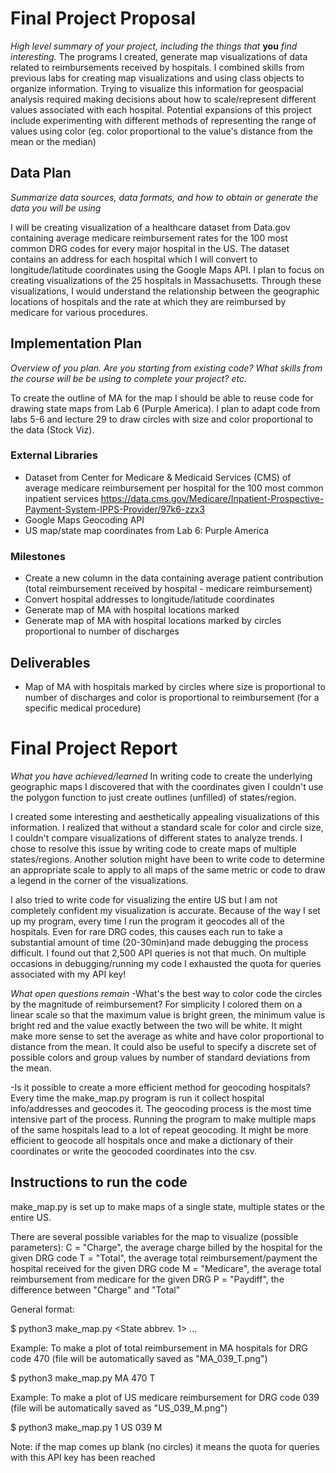# Final Project Proposal
*High level summary of your project, including the things that* **you** *find interesting.*
The programs I created, generate map visualizations of data related to reimbursements received by hospitals. I combined skills from previous labs for creating map visualizations and using class objects to organize information. Trying to visualize this information for geospacial analysis required making decisions about how to scale/represent different values associated with each hospital. Potential expansions of this project include experimenting with different methods of representing the range of values using color (eg. color proportional to the value's distance from the mean or the median)

## Data Plan
*Summarize data sources, data formats, and how to obtain or generate the data you will be using*

I will be creating visualization of a healthcare dataset from Data.gov containing average medicare reimbursement rates for the 100 most common DRG codes for every major hospital in the US. The dataset contains an address for each hospital which I will convert to longitude/latitude coordinates using the Google Maps API. I plan to focus on creating visualizations of the 25 hospitals in Massachusetts. Through these visualizations, I would understand the relationship between the geographic locations of hospitals and the rate at which they are reimbursed by medicare for various procedures.

## Implementation Plan
*Overview of you plan. Are you starting from existing code? What skills from the course will be be using to complete your project? etc.*

To create the outline of MA for the map I should be able to reuse code for drawing state maps from Lab 6 (Purple America). I plan to adapt code from labs 5-6 and lecture 29 to draw circles with size and color proportional to the data (Stock Viz).

### External Libraries
- Dataset from Center for Medicare & Medicaid Services (CMS) of average medicare reimbursement per hospital for the 100 most common inpatient services  https://data.cms.gov/Medicare/Inpatient-Prospective-Payment-System-IPPS-Provider/97k6-zzx3
- Google Maps Geocoding API
- US map/state map coordinates from Lab 6: Purple America

### Milestones
- Create a new column in the data containing average patient contribution (total reimbursement received by hospital - medicare reimbursement)
- Convert hospital addresses to longitude/latitude coordinates
- Generate map of MA with hospital locations marked
- Generate map of MA with hospital locations marked by circles proportional to number of discharges

## Deliverables
- Map of MA with hospitals marked by circles where size is proportional to number of discharges and color is proportional to reimbursement (for a specific medical procedure)

# Final Project Report
*What you have achieved/learned*
In writing code to create the underlying geographic maps I discovered that with the coordinates given I couldn't use the polygon function to just create outlines (unfilled) of states/region.

I created some interesting and aesthetically appealing visualizations of this information. I realized that without a standard scale for color and circle size, I couldn't compare visualizations of different states to analyze trends. I chose to resolve this issue by writing code to create maps of multiple states/regions. Another solution might have been to write code to determine an appropriate scale to apply to all maps of the same metric or code to draw a legend in the corner of the visualizations.

I also tried to write code for visualizing the entire US but I am not completely confident my visualization is accurate. Because of the way I set up my program, every time I run the program it geocodes all of the hospitals. Even for rare DRG codes, this causes each run to take a substantial amount of time (20-30min)and made debugging the process difficult. I found out that 2,500 API queries is not that much. On multiple occasions in debugging/running my code I exhausted the quota for queries associated with my API key!

*What open questions remain*
-What's the best way to color code the circles by the magnitude of reimbursement?
For simplicity I colored them on a linear scale so that the maximum value is bright green, the minimum value is bright red and the value exactly between the two will be white. It might make more sense to set the average as white and have color proportional to distance from the mean. It could also be useful to specify a discrete set of possible colors and group values by number of standard deviations from the mean.

-Is it possible to create a more efficient method for geocoding hospitals?
Every time the make_map.py program is run it collect hospital info/addresses and geocodes it. The geocoding process is the most time intensive part of the process. Running the program to make multiple maps of the same hospitals lead to a lot of repeat geocoding. It might be more efficient to geocode all hospitals once and make a dictionary of their coordinates or write the geocoded coordinates into the csv.

## Instructions to run the code

make_map.py is set up to make maps of a single state, multiple states or the entire US.

There are several possible variables for the map to visualize (possible parameters):
  C = "Charge", the average charge billed by the hospital for the given DRG code
  T = "Total", the average total reimbursement/payment the hospital received for the given DRG code
  M = "Medicare", the average total reimbursement from medicare for the given DRG
  P = "Paydiff", the difference between "Charge" and "Total"

General format:

$ python3 make_map.py <Number of states> <State abbrev. 1> ... <State abbrev. n> <DRG code> <parameter>

Example: To make a plot of total reimbursement in MA hospitals for DRG code 470 (file will be automatically saved as "MA_039_T.png")

$ python3 make_map.py MA 470 T

Example: To make a plot of US medicare reimbursement for DRG code 039 (file will be automatically saved as "US_039_M.png")

$ python3 make_map.py 1 US 039 M

Note: if the map comes up blank (no circles) it means the quota for queries with this API key has been reached
